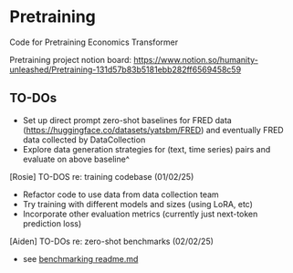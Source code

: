# Pretraining
Code for Pretraining Economics Transformer

Pretraining project notion board: https://www.notion.so/humanity-unleashed/Pretraining-131d57b83b5181ebb282ff6569458c59

## TO-DOs
* Set up direct prompt zero-shot baselines for FRED data (https://huggingface.co/datasets/yatsbm/FRED) and eventually FRED data collected by DataCollection
* Explore data generation strategies for (text, time series) pairs and evaluate on above baseline^

\[Rosie\] TO-DOS re: training codebase (01/02/25)
* Refactor code to use data from data collection team
* Try training with different models and sizes (using LoRA, etc)
* Incorporate other evaluation metrics (currently just next-token prediction loss)

\[Aiden\]  TO-DOs re: zero-shot benchmarks (02/02/25) 
* see [benchmarking readme.md](https://github.com/Humanity-Unleashed/pretraining/blob/main/benchmarking/README.md)
